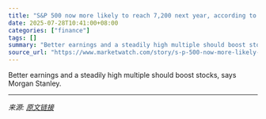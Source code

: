 ```yaml
---
title: "S&P 500 now more likely to reach 7,200 next year, according to Morgan Stanley’s Wilson"
date: 2025-07-28T10:41:00+08:00
categories: ["finance"]
tags: []
summary: "Better earnings and a steadily high multiple should boost stocks, says Morgan Stanley."
source_url: "https://www.marketwatch.com/story/s-p-500-now-more-likely-to-reach-7-200-next-year-according-to-morgan-stanleys-wilson-8553ce2d?mod=mw_rss_topstories"
---
```


Better earnings and a steadily high multiple should boost stocks, says Morgan Stanley.

---

*来源: [原文链接](https://www.marketwatch.com/story/s-p-500-now-more-likely-to-reach-7-200-next-year-according-to-morgan-stanleys-wilson-8553ce2d?mod=mw_rss_topstories)*
